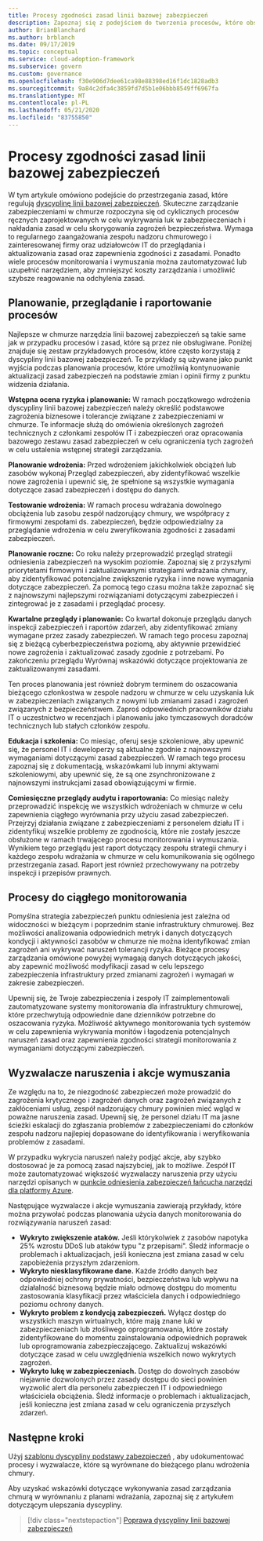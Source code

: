```yaml
---
title: Procesy zgodności zasad linii bazowej zabezpieczeń
description: Zapoznaj się z podejściem do tworzenia procesów, które obsługują dyscyplinę linii bazowej zabezpieczeń.
author: BrianBlanchard
ms.author: brblanch
ms.date: 09/17/2019
ms.topic: conceptual
ms.service: cloud-adoption-framework
ms.subservice: govern
ms.custom: governance
ms.openlocfilehash: f30e906d7dee61ca98e88398ed16f1dc1828adb3
ms.sourcegitcommit: 9a84c2dfa4c3859fd7d5b1e06bbb8549ff6967fa
ms.translationtype: MT
ms.contentlocale: pl-PL
ms.lasthandoff: 05/21/2020
ms.locfileid: "83755850"
---
```

# <a name="security-baseline-policy-compliance-processes"></a>Procesy zgodności zasad linii bazowej zabezpieczeń

W tym artykule omówiono podejście do przestrzegania zasad, które regulują [dyscyplinę linii bazowej zabezpieczeń](./index.md). Skuteczne zarządzanie zabezpieczeniami w chmurze rozpoczyna się od cyklicznych procesów ręcznych zaprojektowanych w celu wykrywania luk w zabezpieczeniach i nakładania zasad w celu skorygowania zagrożeń bezpieczeństwa. Wymaga to regularnego zaangażowania zespołu nadzoru chmurowego i zainteresowanej firmy oraz udziałowców IT do przeglądania i aktualizowania zasad oraz zapewnienia zgodności z zasadami. Ponadto wiele procesów monitorowania i wymuszania można zautomatyzować lub uzupełnić narzędziem, aby zmniejszyć koszty zarządzania i umożliwić szybsze reagowanie na odchylenia zasad.

## <a name="planning-review-and-reporting-processes"></a>Planowanie, przeglądanie i raportowanie procesów

Najlepsze w chmurze narzędzia linii bazowej zabezpieczeń są takie same jak w przypadku procesów i zasad, które są przez nie obsługiwane. Poniżej znajduje się zestaw przykładowych procesów, które często korzystają z dyscypliny linii bazowej zabezpieczeń. Te przykłady są używane jako punkt wyjścia podczas planowania procesów, które umożliwią kontynuowanie aktualizacji zasad zabezpieczeń na podstawie zmian i opinii firmy z punktu widzenia działania.

**Wstępna ocena ryzyka i planowanie:** W ramach początkowego wdrożenia dyscypliny linii bazowej zabezpieczeń należy określić podstawowe zagrożenia biznesowe i tolerancje związane z zabezpieczeniami w chmurze. Te informacje służą do omówienia określonych zagrożeń technicznych z członkami zespołów IT i zabezpieczeń oraz opracowania bazowego zestawu zasad zabezpieczeń w celu ograniczenia tych zagrożeń w celu ustalenia wstępnej strategii zarządzania.

**Planowanie wdrożenia:** Przed wdrożeniem jakichkolwiek obciążeń lub zasobów wykonaj Przegląd zabezpieczeń, aby zidentyfikować wszelkie nowe zagrożenia i upewnić się, że spełnione są wszystkie wymagania dotyczące zasad zabezpieczeń i dostępu do danych.

**Testowanie wdrożenia:** W ramach procesu wdrażania dowolnego obciążenia lub zasobu zespół nadzorujący chmury, we współpracy z firmowymi zespołami ds. zabezpieczeń, będzie odpowiedzialny za przeglądanie wdrożenia w celu zweryfikowania zgodności z zasadami zabezpieczeń.

**Planowanie roczne:** Co roku należy przeprowadzić przegląd strategii odniesienia zabezpieczeń na wysokim poziomie. Zapoznaj się z przyszłymi priorytetami firmowymi i zaktualizowanymi strategiami wdrażania chmury, aby zidentyfikować potencjalne zwiększenie ryzyka i inne nowe wymagania dotyczące zabezpieczeń. Za pomocą tego czasu można także zapoznać się z najnowszymi najlepszymi rozwiązaniami dotyczącymi zabezpieczeń i zintegrować je z zasadami i przeglądać procesy.

**Kwartalne przeglądy i planowanie:** Co kwartał dokonuje przeglądu danych inspekcji zabezpieczeń i raportów zdarzeń, aby zidentyfikować zmiany wymagane przez zasady zabezpieczeń. W ramach tego procesu zapoznaj się z bieżącą cyberbezpieczeństwa poziomą, aby aktywnie przewidzieć nowe zagrożenia i zaktualizować zasady zgodnie z potrzebami. Po zakończeniu przeglądu Wyrównaj wskazówki dotyczące projektowania ze zaktualizowanymi zasadami.

Ten proces planowania jest również dobrym terminem do oszacowania bieżącego członkostwa w zespole nadzoru w chmurze w celu uzyskania luk w zabezpieczeniach związanych z nowymi lub zmianami zasad i zagrożeń związanych z bezpieczeństwem. Zaproś odpowiednich pracowników działu IT o uczestnictwo w recenzjach i planowaniu jako tymczasowych doradców technicznych lub stałych członków zespołu.

**Edukacja i szkolenia:** Co miesiąc, oferuj sesje szkoleniowe, aby upewnić się, że personel IT i deweloperzy są aktualne zgodnie z najnowszymi wymaganiami dotyczącymi zasad zabezpieczeń. W ramach tego procesu zapoznaj się z dokumentacją, wskazówkami lub innymi aktywami szkoleniowymi, aby upewnić się, że są one zsynchronizowane z najnowszymi instrukcjami zasad obowiązującymi w firmie.

**Comiesięczne przeglądy audytu i raportowania:** Co miesiąc należy przeprowadzić inspekcję we wszystkich wdrożeniach w chmurze w celu zapewnienia ciągłego wyrównania przy użyciu zasad zabezpieczeń. Przejrzyj działania związane z zabezpieczeniami z personelem działu IT i zidentyfikuj wszelkie problemy ze zgodnością, które nie zostały jeszcze obsłużone w ramach trwającego procesu monitorowania i wymuszania. Wynikiem tego przeglądu jest raport dotyczący zespołu strategii chmury i każdego zespołu wdrażania w chmurze w celu komunikowania się ogólnego przestrzegania zasad. Raport jest również przechowywany na potrzeby inspekcji i przepisów prawnych.

## <a name="processes-for-ongoing-monitoring"></a>Procesy do ciągłego monitorowania

Pomyślna strategia zabezpieczeń punktu odniesienia jest zależna od widoczności w bieżącym i poprzednim stanie infrastruktury chmurowej. Bez możliwości analizowania odpowiednich metryk i danych dotyczących kondycji i aktywności zasobów w chmurze nie można identyfikować zmian zagrożeń ani wykrywać naruszeń tolerancji ryzyka. Bieżące procesy zarządzania omówione powyżej wymagają danych dotyczących jakości, aby zapewnić możliwość modyfikacji zasad w celu lepszego zabezpieczenia infrastruktury przed zmianami zagrożeń i wymagań w zakresie zabezpieczeń.

Upewnij się, że Twoje zabezpieczenia i zespoły IT zaimplementowali zautomatyzowane systemy monitorowania dla infrastruktury chmurowej, które przechwytują odpowiednie dane dzienników potrzebne do oszacowania ryzyka. Możliwość aktywnego monitorowania tych systemów w celu zapewnienia wykrywania monitów i łagodzenia potencjalnych naruszeń zasad oraz zapewnienia zgodności strategii monitorowania z wymaganiami dotyczącymi zabezpieczeń.

## <a name="violation-triggers-and-enforcement-actions"></a>Wyzwalacze naruszenia i akcje wymuszania

Ze względu na to, że niezgodność zabezpieczeń może prowadzić do zagrożenia krytycznego i zagrożeń danych oraz zagrożeń związanych z zakłóceniami usług, zespół nadzorujący chmury powinien mieć wgląd w poważne naruszenia zasad. Upewnij się, że personel działu IT ma jasne ścieżki eskalacji do zgłaszania problemów z zabezpieczeniami do członków zespołu nadzoru najlepiej dopasowane do identyfikowania i weryfikowania problemów z zasadami.

W przypadku wykrycia naruszeń należy podjąć akcje, aby szybko dostosować je za pomocą zasad najszybciej, jak to możliwe. Zespół IT może zautomatyzować większość wyzwalaczy naruszenia przy użyciu narzędzi opisanych w [punkcie odniesienia zabezpieczeń łańcucha narzędzi dla platformy Azure](./toolchain.md).

Następujące wyzwalacze i akcje wymuszania zawierają przykłady, które można przywołać podczas planowania użycia danych monitorowania do rozwiązywania naruszeń zasad:

- **Wykryto zwiększenie ataków.** Jeśli którykolwiek z zasobów napotyka 25% wzrostu DDoS lub ataków typu "z przepisami". Śledź informacje o problemach i aktualizacjach, jeśli konieczna jest zmiana zasad w celu zapobieżenia przyszłym zdarzeniom.
- **Wykryto niesklasyfikowane dane.** Każde źródło danych bez odpowiedniej ochrony prywatności, bezpieczeństwa lub wpływu na działalność biznesową będzie miało odmowę dostępu do momentu zastosowania klasyfikacji przez właściciela danych i odpowiedniego poziomu ochrony danych.
- **Wykryto problem z kondycją zabezpieczeń.** Wyłącz dostęp do wszystkich maszyn wirtualnych, które mają znane luki w zabezpieczeniach lub złośliwego oprogramowania, które zostały zidentyfikowane do momentu zainstalowania odpowiednich poprawek lub oprogramowania zabezpieczającego. Zaktualizuj wskazówki dotyczące zasad w celu uwzględnienia wszelkich nowo wykrytych zagrożeń.
- **Wykryto lukę w zabezpieczeniach.** Dostęp do dowolnych zasobów niejawnie dozwolonych przez zasady dostępu do sieci powinien wyzwolić alert dla personelu zabezpieczeń IT i odpowiedniego właściciela obciążenia. Śledź informacje o problemach i aktualizacjach, jeśli konieczna jest zmiana zasad w celu ograniczenia przyszłych zdarzeń.

## <a name="next-steps"></a>Następne kroki

Użyj [szablonu dyscypliny podstawy zabezpieczeń](./template.md) , aby udokumentować procesy i wyzwalacze, które są wyrównane do bieżącego planu wdrożenia chmury.

Aby uzyskać wskazówki dotyczące wykonywania zasad zarządzania chmurą w wyrównaniu z planami wdrażania, zapoznaj się z artykułem dotyczącym ulepszania dyscypliny.

> [!div class="nextstepaction"]
> [Poprawa dyscypliny linii bazowej zabezpieczeń](./discipline-improvement.md)
